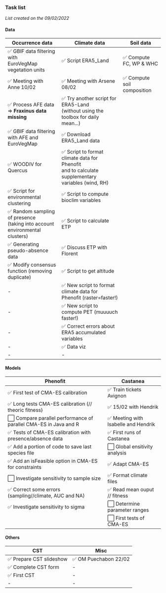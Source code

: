 ### Task list
*List created on the 09/02/2022*

#### Data

| Occurrence data | Climate data | Soil data |
| ------ | ------ | ------ |
| :white_check_mark: GBIF data filtering with <br/> EuroVegMap vegetation units | :white_check_mark: Script ERA5_Land | :white_check_mark: Compute FC, WP & WHC |
| :white_check_mark: Meeting with Anne 10/02 | :white_check_mark: Meeting with Arsene 08/02 | :white_check_mark: Compute soil composition |
| :white_check_mark: Process AFE data => **Fraxinus data missing** | :white_check_mark: Try another script for ERA5-Land <br/>(without using the toolbox for daily mean...) |
| :white_check_mark: GBIF data filtering with AFE and EuroVegMap | :white_check_mark: Download ERA5_Land data | 
| :white_check_mark: WOODIV for Quercus | :white_check_mark: Script to format climate data for Phenofit <br/>and to calculate supplementary variables (wind, RH) | 
| :white_check_mark: Script for environmental clustering | :white_check_mark: Script to compute bioclim variables |
| :white_check_mark: Random sampling of presence <br/>(taking into account environmental clusters) | :white_check_mark: Script to calculate ETP |
| :white_check_mark: Generating pseudo-absence data | :white_check_mark: Discuss ETP with Florent |
| :white_check_mark: Modify consensus function (removing duplicate) | :white_check_mark: Script to get altitude |
| - | :white_check_mark: New script to format climate data for Phenofit (raster=faster!) |
| - | :white_check_mark: New script to compute PET (muuuuch faster!) |
| - | :white_check_mark: Correct errors about ERA5 accumulated variables |
| - | :white_check_mark: Data viz |
| - | - |

#### Models

| Phenofit | Castanea |
| ------ | ------ |
| :white_check_mark: First test of CMA-ES calibration | :white_check_mark: Train tickets Avignon |
| :white_check_mark: Long tests CMA-ES calibration (// theoric fitness) | :white_check_mark: 15/02 with Hendrik |
| :white_large_square: Compare parallel performance of parallel CMA-ES in Java and R | :white_check_mark: Meeting with Isabelle and Hendrik |
| :white_check_mark: Tests of CMA-ES calibration with presence/absence data | :white_check_mark: First runs of Castanea |
| :white_check_mark: Add a portion of code to save last species file | :white_large_square: Global ensitivity analysis |
| :white_check_mark: Add an isFeasible option in CMA-ES for constraints | :white_check_mark: Adapt CMA-ES |
| :white_large_square: Investigate sensitivity to sample size | :white_check_mark: Format climate files |
| :white_check_mark: Correct some errors (sampling//climate, AUC and NA) | :white_check_mark: Read mean ouput // fitness |
| :white_check_mark: Investigate sensitivity to sigma | :white_large_square: Determine parameter ranges |
|  | :white_large_square: First tests of CMA-ES |

#### Others

| CST | Misc |
| ------ | ------ |
| :white_check_mark: Prepare CST slideshow | :white_check_mark: OM Puechabon 22/02 |
| :white_check_mark: Complete CST form | - |
| :white_check_mark: First CST | - |
| - | - |

